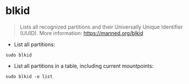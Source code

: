 # blkid

> Lists all recognized partitions and their Universally Unique Identifier (UUID).
> More information: <https://manned.org/blkid>

- List all partitions:

`sudo blkid`

- List all partitions in a table, including current mountpoints:

`sudo blkid -o list`
